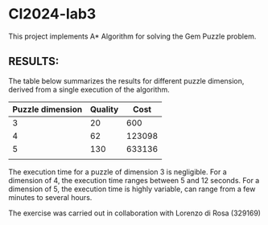 # CI2024-lab3

This project implements  A* Algorithm for solving the Gem Puzzle problem.




## RESULTS: 




The table below summarizes the results for different puzzle dimension, derived from a single execution of the algorithm. 

|  **Puzzle dimension**| **Quality**|**Cost** | 
|---|---|---|
| 3 |   20 | 600| 
| 4 | 62 | 123098 | 
| 5 | 130 | 633136 | 
|||





The execution time for a puzzle of dimension 3 is negligible. For a dimension of 4, the execution time ranges between 5 and 12 seconds. 
For a dimension of 5, the execution time is highly variable, can range from a few minutes to several hours.






The exercise was carried out in collaboration with Lorenzo di Rosa  (329169)




